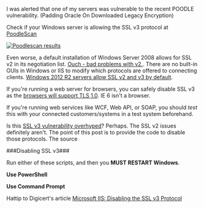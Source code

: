 <!--{Title:"Removing SSL v2 and v3 From Windows Servers for the POODLE Vulnerability",Intro:"I had three Windows servers on the public internet that were identified as having the POODLE vulnerability.",PublishedOn:"02-Dec-2014"}-->

I was alerted that one of my servers was vulnerable to the recent POODLE vulnerability. (Padding Oracle On Downloaded Legacy Encryption)

Check if your Windows server is allowing the SSL v3 protocol at [PoodleScan](https://www.poodlescan.com)

<a href="https://www.poodlescan.com"><img border="0" src="http://i.imgur.com/bvp6FICl.jpg" alt="Poodlescan results" /></a>

Even worse, a default installation of Windows Server 2008 allows for SSL v2 in its negotiation list. [Ouch - bad problems with v2.](http://www.rapid7.com/db/vulnerabilities/sslv2-and-up-enabled). There are no built-in GUIs in Windows or IIS to modify which protocols are offered to connecting clients. [Windows 2012 R2 servers allow SSL v2 and v3 by default](http://i.imgur.com/DWJhxUx.jpg).

If you're running a web server for browsers, you can safely disable SSL v3 as the [browsers will support TLS 1.0](https://en.wikipedia.org/wiki/Transport_Layer_Security#Web_browsers). IE 6 isn't a browser.

If you're running web services like WCF, Web API, or SOAP, you should *test* this with your connected customers/systems in a test system beforehand.

Is this [SSL v3 vulnerability overhyped](https://www.grc.com/sn/sn-478.txt)? Perhaps. The SSL v2 issues definitely aren't. The point of this post is to provide the code to disable those protocols. The source 

###Disabling SSL v3###

Run either of these scripts, and then you **MUST RESTART Windows**.

**Use PowerShell**

<script src="https://gist.github.com/philoushka/2a1e4cc5fa727c1bbcb7.js"></script>


**Use Command Prompt**

<script src="https://gist.github.com/philoushka/d65f5281612087b1eba7.js"></script>

Hattip to Digicert's article [Microsoft IIS: Disabling the SSL v3 Protocol](https://www.digicert.com/ssl-support/iis-disabling-ssl-v3.htm)
